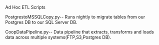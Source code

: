 Ad Hoc ETL Scripts

PostgrestoMSSQLCopy.py-- Runs nightly to migrate tables from our Postgres DB to our SQL Server DB.

CoopDataPipeline.py-- Data pipeline that extracts, transforms and loads data across multiple systems(FTP,S3,Postgres DB).
